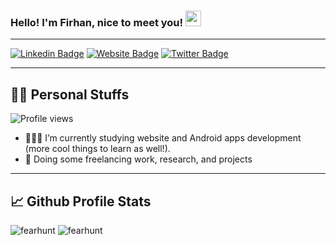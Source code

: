 ### Hello! I'm Firhan, nice to meet you! <img src="https://media.giphy.com/media/hvRJCLFzcasrR4ia7z/giphy.gif" width="25px">
___
[![Linkedin Badge](https://img.shields.io/badge/-LinkedIn-0e76a8?style=flat-square&logo=Linkedin&logoColor=white)](https://linkedin.com/in/firhanrm)
[![Website Badge](https://img.shields.io/badge/Website-3b5998?style=flat-square&logo=google-chrome&logoColor=white)](https://firhan.com)
[![Twitter Badge](https://img.shields.io/badge/-Twitter-00acee?style=flat-square&logo=Twitter&logoColor=white)](https://twitter.com/firhanrm)
___
## 👦🏻 Personal Stuffs
![Profile views](https://gpvc.arturio.dev/firhanrm)
- 👨🏻‍💻 I’m currently studying website and Android apps development (more cool things to learn as well!).
- 🚀 Doing some freelancing work, research, and projects
___
## 📈 Github Profile Stats
<p>
  <img src="https://github-readme-stats.vercel.app/api?username=fearhunt&show_icons=true&theme=tokyonight" alt="fearhunt" />
  <img src="https://github-readme-stats.vercel.app/api/top-langs/?username=fearhunt&theme=tokyonight" alt="fearhunt" />
</p>
<!-- ![GitHub stats](https://github-readme-stats.vercel.app/api?username=fearhunt&show_icons=true&theme=tokyonight) -->
<!--
**fearhunt/fearhunt** is a ✨ _special_ ✨ repository because its `README.md` (this file) appears on your GitHub profile.

Here are some ideas to get you started:

- 🔭 I’m currently working on ...
- 🌱 I’m currently learning ...
- 👯 I’m looking to collaborate on ...
- 🤔 I’m looking for help with ...
- 💬 Ask me about ...
- 📫 How to reach me: ...
- 😄 Pronouns: ...
- ⚡ Fun fact: ...
-->
